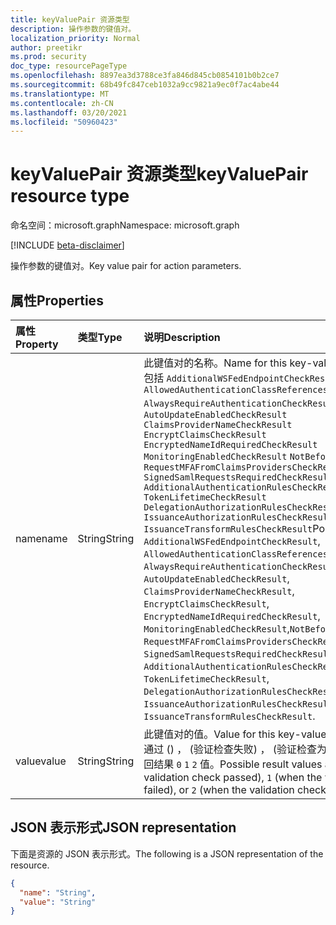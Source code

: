 ```yaml
---
title: keyValuePair 资源类型
description: 操作参数的键值对。
localization_priority: Normal
author: preetikr
ms.prod: security
doc_type: resourcePageType
ms.openlocfilehash: 8897ea3d3788ce3fa846d845cb0854101b0b2ce7
ms.sourcegitcommit: 68b49fc847ceb1032a9cc9821a9ec0f7ac4abe44
ms.translationtype: MT
ms.contentlocale: zh-CN
ms.lasthandoff: 03/20/2021
ms.locfileid: "50960423"
---
```

# <a name="keyvaluepair-resource-type"></a><span data-ttu-id="bfa42-103">keyValuePair 资源类型</span><span class="sxs-lookup"><span data-stu-id="bfa42-103">keyValuePair resource type</span></span>

<span data-ttu-id="bfa42-104">命名空间：microsoft.graph</span><span class="sxs-lookup"><span data-stu-id="bfa42-104">Namespace: microsoft.graph</span></span>

[!INCLUDE [beta-disclaimer](../../includes/beta-disclaimer.md)]

<span data-ttu-id="bfa42-105">操作参数的键值对。</span><span class="sxs-lookup"><span data-stu-id="bfa42-105">Key value pair for action parameters.</span></span>

## <a name="properties"></a><span data-ttu-id="bfa42-106">属性</span><span class="sxs-lookup"><span data-stu-id="bfa42-106">Properties</span></span>

| <span data-ttu-id="bfa42-107">属性</span><span class="sxs-lookup"><span data-stu-id="bfa42-107">Property</span></span>     | <span data-ttu-id="bfa42-108">类型</span><span class="sxs-lookup"><span data-stu-id="bfa42-108">Type</span></span>        | <span data-ttu-id="bfa42-109">说明</span><span class="sxs-lookup"><span data-stu-id="bfa42-109">Description</span></span> |
|:-------------|:------------|:------------|
|<span data-ttu-id="bfa42-110">name</span><span class="sxs-lookup"><span data-stu-id="bfa42-110">name</span></span>|<span data-ttu-id="bfa42-111">String</span><span class="sxs-lookup"><span data-stu-id="bfa42-111">String</span></span>|<span data-ttu-id="bfa42-112">此键值对的名称。</span><span class="sxs-lookup"><span data-stu-id="bfa42-112">Name for this key-value pair.</span></span> <span data-ttu-id="bfa42-113">可能的名称包括 `AdditionalWSFedEndpointCheckResult` `AllowedAuthenticationClassReferencesCheckResult` `AlwaysRequireAuthenticationCheckResult` ：、、、、、、、、、、。 `AutoUpdateEnabledCheckResult` `ClaimsProviderNameCheckResult` `EncryptClaimsCheckResult` `EncryptedNameIdRequiredCheckResult` `MonitoringEnabledCheckResult` `NotBeforeSkewCheckResult` `RequestMFAFromClaimsProvidersCheckResult` `SignedSamlRequestsRequiredCheckResult` `AdditionalAuthenticationRulesCheckResult` `TokenLifetimeCheckResult` `DelegationAuthorizationRulesCheckResult` `IssuanceAuthorizationRulesCheckResult` `IssuanceTransformRulesCheckResult`</span><span class="sxs-lookup"><span data-stu-id="bfa42-113">Possible names are: `AdditionalWSFedEndpointCheckResult`,  `AllowedAuthenticationClassReferencesCheckResult`, `AlwaysRequireAuthenticationCheckResult`,   `AutoUpdateEnabledCheckResult`, `ClaimsProviderNameCheckResult`, `EncryptClaimsCheckResult`,  `EncryptedNameIdRequiredCheckResult`, `MonitoringEnabledCheckResult`,`NotBeforeSkewCheckResult`,  `RequestMFAFromClaimsProvidersCheckResult`, `SignedSamlRequestsRequiredCheckResult`, `AdditionalAuthenticationRulesCheckResult`, `TokenLifetimeCheckResult`,  `DelegationAuthorizationRulesCheckResult`, `IssuanceAuthorizationRulesCheckResult`, `IssuanceTransformRulesCheckResult`.</span></span>|
|<span data-ttu-id="bfa42-114">value</span><span class="sxs-lookup"><span data-stu-id="bfa42-114">value</span></span>|<span data-ttu-id="bfa42-115">String</span><span class="sxs-lookup"><span data-stu-id="bfa42-115">String</span></span>|<span data-ttu-id="bfa42-116">此键值对的值。</span><span class="sxs-lookup"><span data-stu-id="bfa42-116">Value for this key-value pair.</span></span> <span data-ttu-id="bfa42-117">如果验证检查通过 () ， (验证检查失败) ， (验证检查为警告) ，则可能会返回结果 `0` `1` `2` 值。</span><span class="sxs-lookup"><span data-stu-id="bfa42-117">Possible result values are `0` (when the validation check passed), `1` (when the validation check failed), or `2` (when the validation check is a warning).</span></span>|

## <a name="json-representation"></a><span data-ttu-id="bfa42-118">JSON 表示形式</span><span class="sxs-lookup"><span data-stu-id="bfa42-118">JSON representation</span></span>

<span data-ttu-id="bfa42-119">下面是资源的 JSON 表示形式。</span><span class="sxs-lookup"><span data-stu-id="bfa42-119">The following is a JSON representation of the resource.</span></span>

<!-- {
  "blockType": "resource",
  "optionalProperties": [

  ],
  "@odata.type": "microsoft.graph.keyValuePair",
  "baseType": null
}-->

```json
{
  "name": "String",
  "value": "String"
}
```

<!-- uuid: 16cd6b66-4b1a-43a1-adaf-3a886856ed98
2019-02-04 14:57:30 UTC -->
<!-- {
  "type": "#page.annotation",
  "description": "keyValuePair resource",
  "keywords": "",
  "section": "documentation",
  "tocPath": ""
}-->

